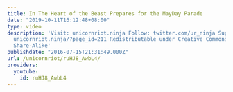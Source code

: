 ```yaml
---
title: In The Heart of the Beast Prepares for the MayDay Parade
date: "2019-10-11T16:12:48+08:00"
type: video
description: 'Visit: unicornriot.ninja Follow: twitter.com/ur_ninja Support Our Work:
  unicornriot.ninja/?page_id=211 Redistributable under Creative Commons Non-Commercial
  Share-Alike'
publishdate: "2016-07-15T21:31:49.000Z"
url: /unicornriot/ruHJ8_AwbL4/
providers:
  youtube:
    id: ruHJ8_AwbL4
---
```

